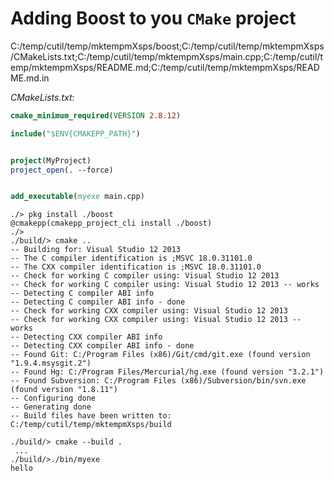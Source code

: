 # Adding Boost to you `CMake` project





C:/temp/cutil/temp/mktempmXsps/boost;C:/temp/cutil/temp/mktempmXsps/CMakeLists.txt;C:/temp/cutil/temp/mktempmXsps/main.cpp;C:/temp/cutil/temp/mktempmXsps/README.md;C:/temp/cutil/temp/mktempmXsps/README.md.in


*CMakeLists.txt*: 
```cmake
cmake_minimum_required(VERSION 2.8.12)

include("$ENV{CMAKEPP_PATH}")


project(MyProject)
project_open(. --force)


add_executable(myexe main.cpp)

```


```
./> pkg install ./boost
@cmakepp(cmakepp_project_cli install ./boost)
./> 
./build/> cmake .. 
-- Building for: Visual Studio 12 2013
-- The C compiler identification is ;MSVC 18.0.31101.0
-- The CXX compiler identification is ;MSVC 18.0.31101.0
-- Check for working C compiler using: Visual Studio 12 2013
-- Check for working C compiler using: Visual Studio 12 2013 -- works
-- Detecting C compiler ABI info
-- Detecting C compiler ABI info - done
-- Check for working CXX compiler using: Visual Studio 12 2013
-- Check for working CXX compiler using: Visual Studio 12 2013 -- works
-- Detecting CXX compiler ABI info
-- Detecting CXX compiler ABI info - done
-- Found Git: C:/Program Files (x86)/Git/cmd/git.exe (found version "1.9.4.msysgit.2") 
-- Found Hg: C:/Program Files/Mercurial/hg.exe (found version "3.2.1") 
-- Found Subversion: C:/Program Files (x86)/Subversion/bin/svn.exe (found version "1.8.11") 
-- Configuring done
-- Generating done
-- Build files have been written to: C:/temp/cutil/temp/mktempmXsps/build

./build/> cmake --build .
 ...
./build/>./bin/myexe 
hello


```

